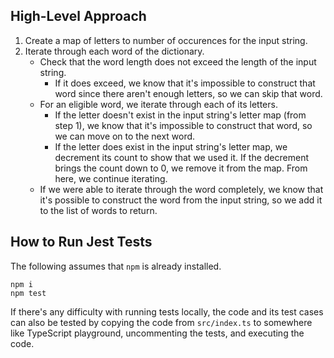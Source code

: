 ## High-Level Approach
1. Create a map of letters to number of occurences for the input string.
2. Iterate through each word of the dictionary.
    * Check that the word length does not exceed the length of the input string.
        * If it does exceed, we know that it's impossible to construct that word since there aren't enough letters, so we can skip that word.
    * For an eligible word, we iterate through each of its letters.
        * If the letter doesn't exist in the input string's letter map (from step 1), we know that it's impossible to construct that word, so we can move on to the next word.
        * If the letter does exist in the input string's letter map, we decrement its count to show that we used it. If the decrement brings the count down to 0, we remove it from the map. From here, we continue iterating.
    * If we were able to iterate through the word completely, we know that it's possible to construct the word from the input string, so we add it to the list of words to return.

## How to Run Jest Tests
The following assumes that `npm` is already installed.

```
npm i
npm test
```

If there's any difficulty with running tests locally, the code and its test cases can also be tested by copying the code from `src/index.ts` to somewhere like TypeScript playground, uncommenting the tests, and executing the code.